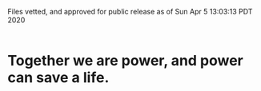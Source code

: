 Files vetted, and approved for public release as of Sun Apr  5 13:03:13 PDT 2020<br><br><h1>Together we are power, and power can save a life.</h1>
